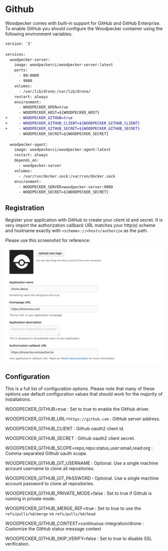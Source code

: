 # Github

Woodpecker comes with built-in support for GitHub and GitHub Enterprise. To enable GitHub you should configure the Woodpecker container using the following environment variables:

```diff
version: '3'

services:
  woodpecker-server:
    image: woodpeckerci/woodpecker-server:latest
    ports:
      - 80:8000
      - 9000
    volumes:
      - /var/lib/drone:/var/lib/drone/
    restart: always
    environment:
      - WOODPECKER_OPEN=true
      - WOODPECKER_HOST=${WOODPECKER_HOST}
+     - WOODPECKER_GITHUB=true
+     - WOODPECKER_GITHUB_CLIENT=${WOODPECKER_GITHUB_CLIENT}
+     - WOODPECKER_GITHUB_SECRET=${WOODPECKER_GITHUB_SECRET}
      - WOODPECKER_SECRET=${WOODPECKER_SECRET}

  woodpecker-agent:
    image: woodpeckerci/woodpecker-agent:latest
    restart: always
    depends_on:
      - woodpecker-server
    volumes:
      - /var/run/docker.sock:/var/run/docker.sock
    environment:
      - WOODPECKER_SERVER=woodpecker-server:9000
      - WOODPECKER_SECRET=${WOODPECKER_SECRET}
```

## Registration

Register your application with GitHub to create your client id and secret. It is very import the authorization callback URL matches your http(s) scheme and hostname exactly with `<scheme>://<host>/authorize` as the path.

Please use this screenshot for reference:

![github oauth setup](github_oauth.png)

## Configuration

This is a full list of configuration options. Please note that many of these options use default configuration values that should work for the majority of installations.

WOODPECKER_GITHUB=true
: Set to true to enable the GitHub driver.

WOODPECKER_GITHUB_URL=`https://github.com`
: GitHub server address.

WOODPECKER_GITHUB_CLIENT
: Github oauth2 client id.

WOODPECKER_GITHUB_SECRET
: Github oauth2 client secret.

WOODPECKER_GITHUB_SCOPE=repo,repo:status,user:email,read:org
: Comma-separated Github oauth scope.

WOODPECKER_GITHUB_GIT_USERNAME
: Optional. Use a single machine account username to clone all repositories.

WOODPECKER_GITHUB_GIT_PASSWORD
: Optional. Use a single machine account password to clone all repositories.

WOODPECKER_GITHUB_PRIVATE_MODE=false
: Set to true if Github is running in private mode.

WOODPECKER_GITHUB_MERGE_REF=true
: Set to true to use the `refs/pulls/%d/merge` vs `refs/pulls/%d/head`

WOODPECKER_GITHUB_CONTEXT=continuous-integration/drone
: Customize the GitHub status message context

WOODPECKER_GITHUB_SKIP_VERIFY=false
: Set to true to disable SSL verification.
